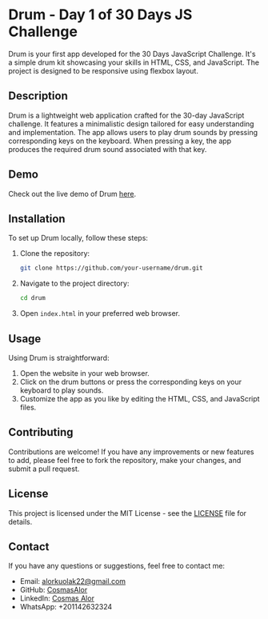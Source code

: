 # Drum - Day 1 of 30 Days JS Challenge

Drum is your first app developed for the 30 Days JavaScript Challenge. It's a simple drum kit showcasing your skills in HTML, CSS, and JavaScript.
The project is designed to be responsive using flexbox layout.

## Description

Drum is a lightweight web application crafted for the 30-day JavaScript challenge. It features a minimalistic design tailored for easy understanding and implementation. 
The app allows users to play drum sounds by pressing corresponding keys on the keyboard. 
When pressing a key, the app produces the required drum sound associated with that key.

## Demo 

Check out the live demo of Drum [here](https://cosmasalor.github.io/Drum/).

## Installation

To set up Drum locally, follow these steps:

1. Clone the repository:

    ```bash
    git clone https://github.com/your-username/drum.git
    ```

2. Navigate to the project directory:

    ```bash
    cd drum
    ```

3. Open `index.html` in your preferred web browser.

## Usage

Using Drum is straightforward:

1. Open the website in your web browser.
2. Click on the drum buttons or press the corresponding keys on your keyboard to play sounds.
3. Customize the app as you like by editing the HTML, CSS, and JavaScript files.

## Contributing

Contributions are welcome! If you have any improvements or new features to add, please feel free to fork the repository, make your changes, and submit a pull request.

## License

This project is licensed under the MIT License - see the [LICENSE](LICENSE) file for details.

## Contact

If you have any questions or suggestions, feel free to contact me:

- Email: alorkuolak22@gmail.com
- GitHub: [CosmasAlor](https://github.com/CosmasAlor)
- LinkedIn: [Cosmas Alor](https://www.linkedin.com/in/cosmasalor)
- WhatsApp: +201142632324
